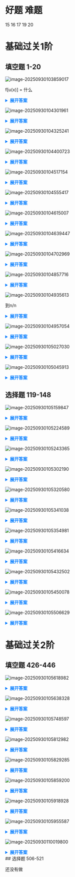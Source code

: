 # 好题 难题

15 16 17 19 20

# 基础过关1阶

## 填空题 1-20

![image-20250930103859017](https://raw.githubusercontent.com/Xioaruan912/pic/main/image-20250930103859017.png)

f[u(x)] = 什么

<details>
  <summary style="font-weight: bold; color: #007bff;">展开答案</summary>
<ul>
  <li style="color: blue;"> sinx   在  1 &lt; |x| &le; π/2 </li>
  <li style="color: blue;"> x    在  |x| &le; 1 或者 |x| &gt; π/2 </li>
  </ul>
</details>

![image-20250930104301961](https://raw.githubusercontent.com/Xioaruan912/pic/main/image-20250930104301961.png)
<details>
  <summary style="font-weight: bold; color: #007bff;">展开答案</summary>
<ul>
  <li style="color: blue;"> 1 </li>
  </ul>
</details>

![image-20250930104325241](https://raw.githubusercontent.com/Xioaruan912/pic/main/image-20250930104325241.png)
<details>
  <summary style="font-weight: bold; color: #007bff;">展开答案</summary>
<ul>
  <li style="color: blue;"> 1/2 </li>
  </ul>
</details>

![image-20250930104400723](https://raw.githubusercontent.com/Xioaruan912/pic/main/image-20250930104400723.png)
<details>
  <summary style="font-weight: bold; color: #007bff;">展开答案</summary>
<ul>
  <li style="color: blue;"> 0   在 0&lt;a&lt;1 </li>
  <li style="color: blue;"> 1/2   在 a=1 </li>
  <li style="color: blue;"> 1   在 a&gt;1 </li>
  </ul>
</details>


![image-20250930104517154](https://raw.githubusercontent.com/Xioaruan912/pic/main/image-20250930104517154.png)
<details>
  <summary style="font-weight: bold; color: #007bff;">展开答案</summary>
<ul>
  <li style="color: blue;">1 </li>
  </ul>
</details>

![image-20250930104555417](https://raw.githubusercontent.com/Xioaruan912/pic/main/image-20250930104555417.png)
<details>
  <summary style="font-weight: bold; color: #007bff;">展开答案</summary>
<ul>
  <li style="color: blue;">0 </li>
  </ul>
</details>

![image-20250930104615007](https://raw.githubusercontent.com/Xioaruan912/pic/main/image-20250930104615007.png)
<details>
  <summary style="font-weight: bold; color: #007bff;">展开答案</summary>
<ul>
  <li style="color: blue;">0 </li>
  </ul>
</details>

![image-20250930104639447](https://raw.githubusercontent.com/Xioaruan912/pic/main/image-20250930104639447.png)
<details>
  <summary style="font-weight: bold; color: #007bff;">展开答案</summary>
<ul>
  <li style="color: blue;"> 2</li>
  </ul>
</details>

![image-20250930104702969](https://raw.githubusercontent.com/Xioaruan912/pic/main/image-20250930104702969.png)
<details>
  <summary style="font-weight: bold; color: #007bff;">展开答案</summary>
<ul>
  <li style="color: blue;"> f''(a)/2[f'(a)]^2</li>
  </ul>
</details>


![image-20250930104857716](https://raw.githubusercontent.com/Xioaruan912/pic/main/image-20250930104857716.png)
<details>
  <summary style="font-weight: bold; color: #007bff;">展开答案</summary>
<ul>
  <li style="color: blue;"> e的-2x +1/e的2次-1 x的2/1-x次</li>
  </ul>
</details>

![image-20250930104935613](https://raw.githubusercontent.com/Xioaruan912/pic/main/image-20250930104935613.png)

到n/n

<details>
  <summary style="font-weight: bold; color: #007bff;">展开答案</summary>
<ul>
  <li style="color: blue;"> 4/e</li>
  </ul>
</details>


![image-20250930104957054](https://raw.githubusercontent.com/Xioaruan912/pic/main/image-20250930104957054.png)
<details>
  <summary style="font-weight: bold; color: #007bff;">展开答案</summary>
<ul>
  <li style="color: blue;"> 1+根号5 /2</li>
  </ul>
</details>


![image-20250930105027030](https://raw.githubusercontent.com/Xioaruan912/pic/main/image-20250930105027030.png)
<details>
  <summary style="font-weight: bold; color: #007bff;">展开答案</summary>
<ul>
  <li style="color: blue;"> x= +-1</li>
  </ul>
</details>


![image-20250930105045913](https://raw.githubusercontent.com/Xioaruan912/pic/main/image-20250930105045913.png)
<details>
  <summary style="font-weight: bold; color: #007bff;">展开答案</summary>
<ul>
  <li style="color: blue;"> (1,e)</li>
  </ul>
</details>


## 选择题 119-148

![image-20250930105159847](https://raw.githubusercontent.com/Xioaruan912/pic/main/image-20250930105159847.png)
<details>
  <summary style="font-weight: bold; color: #007bff;">展开答案</summary>
<ul>
  <li style="color: blue;"> C</li>
  </ul>
</details>

![image-20250930105224589](https://raw.githubusercontent.com/Xioaruan912/pic/main/image-20250930105224589.png)
<details>
  <summary style="font-weight: bold; color: #007bff;">展开答案</summary>
<ul>
  <li style="color: blue;"> B</li>
  </ul>
</details>

![image-20250930105243365](https://raw.githubusercontent.com/Xioaruan912/pic/main/image-20250930105243365.png)
<details>
  <summary style="font-weight: bold; color: #007bff;">展开答案</summary>
<ul>
  <li style="color: blue;"> C</li>
  </ul>
</details>

![image-20250930105302190](https://raw.githubusercontent.com/Xioaruan912/pic/main/image-20250930105302190.png)
<details>
  <summary style="font-weight: bold; color: #007bff;">展开答案</summary>
<ul>
  <li style="color: blue;"> A</li>
  </ul>
</details>

![image-20250930105320580](https://raw.githubusercontent.com/Xioaruan912/pic/main/image-20250930105320580.png)
<details>
  <summary style="font-weight: bold; color: #007bff;">展开答案</summary>
<ul>
  <li style="color: blue;"> C</li>
  </ul>
</details>

![image-20250930105341038](https://raw.githubusercontent.com/Xioaruan912/pic/main/image-20250930105341038.png)
<details>
  <summary style="font-weight: bold; color: #007bff;">展开答案</summary>
<ul>
  <li style="color: blue;"> B</li>
  </ul>
</details>

![image-20250930105354981](https://raw.githubusercontent.com/Xioaruan912/pic/main/image-20250930105354981.png)
<details>
  <summary style="font-weight: bold; color: #007bff;">展开答案</summary>
<ul>
  <li style="color: blue;"> C</li>
  </ul>
</details>

![image-20250930105416634](https://raw.githubusercontent.com/Xioaruan912/pic/main/image-20250930105416634.png)
<details>
  <summary style="font-weight: bold; color: #007bff;">展开答案</summary>
<ul>
  <li style="color: blue;"> B</li>
  </ul>
</details>

![image-20250930105432502](https://raw.githubusercontent.com/Xioaruan912/pic/main/image-20250930105432502.png)
<details>
  <summary style="font-weight: bold; color: #007bff;">展开答案</summary>
<ul>
  <li style="color: blue;"> D</li>
  </ul>
</details>

![image-20250930105450078](https://raw.githubusercontent.com/Xioaruan912/pic/main/image-20250930105450078.png)
<details>
  <summary style="font-weight: bold; color: #007bff;">展开答案</summary>
<ul>
  <li style="color: blue;"> B</li>
  </ul>
</details>

![image-20250930105506629](https://raw.githubusercontent.com/Xioaruan912/pic/main/image-20250930105506629.png)
<details>
  <summary style="font-weight: bold; color: #007bff;">展开答案</summary>
<ul>
  <li style="color: blue;"> D</li>
  </ul>
</details>

# 基础过关2阶

## 填空题 426-446

![image-20250930105618982](https://raw.githubusercontent.com/Xioaruan912/pic/main/image-20250930105618982.png)
<details>
  <summary style="font-weight: bold; color: #007bff;">展开答案</summary>
<ul>
  <li style="color: blue;"> -1</li>
  </ul>
</details>

![image-20250930105638328](https://raw.githubusercontent.com/Xioaruan912/pic/main/image-20250930105638328.png)
<details>
  <summary style="font-weight: bold; color: #007bff;">展开答案</summary>
<ul>
  <li style="color: blue;"> 1 在 0&le;x&lt;1</li>
  <li style="color: blue;"> x 在1&le;x&lt;2</li>
  <li style="color: blue;"> x^2/2 在 x&ge;2</li>
  </ul>
</details>

![image-20250930105748597](https://raw.githubusercontent.com/Xioaruan912/pic/main/image-20250930105748597.png)
<details>
  <summary style="font-weight: bold; color: #007bff;">展开答案</summary>
<ul>
  <li style="color: blue;"> 12</li>
  </ul>
</details>

![image-20250930105812982](https://raw.githubusercontent.com/Xioaruan912/pic/main/image-20250930105812982.png)
<details>
  <summary style="font-weight: bold; color: #007bff;">展开答案</summary>
<ul>
  <li style="color: blue;"> 1/e</li>
  </ul>
</details>

![image-20250930105829285](https://raw.githubusercontent.com/Xioaruan912/pic/main/image-20250930105829285.png)
<details>
  <summary style="font-weight: bold; color: #007bff;">展开答案</summary>
<ul>
  <li style="color: blue;"> MAX{a1.....an}</li>
  </ul>
</details>

![image-20250930105859200](https://raw.githubusercontent.com/Xioaruan912/pic/main/image-20250930105859200.png)
<details>
  <summary style="font-weight: bold; color: #007bff;">展开答案</summary>
<ul>
  <li style="color: blue;"> 1/6</li>
  </ul>
</details>

![image-20250930105918928](https://raw.githubusercontent.com/Xioaruan912/pic/main/image-20250930105918928.png)
<details>
  <summary style="font-weight: bold; color: #007bff;">展开答案</summary>
<ul>
  <li style="color: blue;"> pi/2</li>
  </ul>
</details>

![image-20250930105955587](https://raw.githubusercontent.com/Xioaruan912/pic/main/image-20250930105955587.png)
<details>
  <summary style="font-weight: bold; color: #007bff;">展开答案</summary>
<ul>
  <li style="color: blue;"> +∞</li>
  </ul>
</details>

![image-20250930110019800](https://raw.githubusercontent.com/Xioaruan912/pic/main/image-20250930110019800.png)
<details>
  <summary style="font-weight: bold; color: #007bff;">展开答案</summary>
<ul>
  <li style="color: blue;"> 1</li>
  </ul>
</details>
## 选择题 506-521

还没有做
